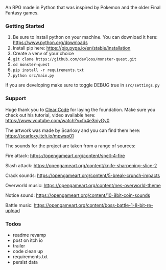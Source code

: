 An RPG made in Python that was inspired by Pokemon and the older Final Fantasy games.

### Getting Started

1. Be sure to install python on your machine. You can download it here: https://www.python.org/downloads
2. Install pip here: https://pip.pypa.io/en/stable/installation
3. Create a venv of your choice
4. `git clone https://github.com/devloos/monster-quest.git`
5. `cd monster-quest`
6. `pip install -r requirements.txt`
7. `python src/main.py`

If you are developing make sure to toggle DEBUG true in `src/settings.py`

### Support

Huge thank you to [Clear Code](https://github.com/clear-code-projects) for laying the foundation.
Make sure you check out his tutorial, video available here: https://www.youtube.com/watch?v=fo4e3njyGy0

The artwork was made by Scarloxy and you can find them here: https://scarloxy.itch.io/mpwsp01

The sounds for the project are taken from a range of sources:

Fire attack: https://opengameart.org/content/spell-4-fire

Slash attack: https://opengameart.org/content/knife-sharpening-slice-2

Crack sounds: https://opengameart.org/content/5-break-crunch-impacts

Overworld music: https://opengameart.org/content/nes-overworld-theme

Notice sound: https://opengameart.org/content/10-8bit-coin-sounds

Battle music: https://opengameart.org/content/boss-battle-1-8-bit-re-upload

### Todos

- readme revamp
- post on itch io
- trailer
- code clean up
- requirements.txt
- persist data
